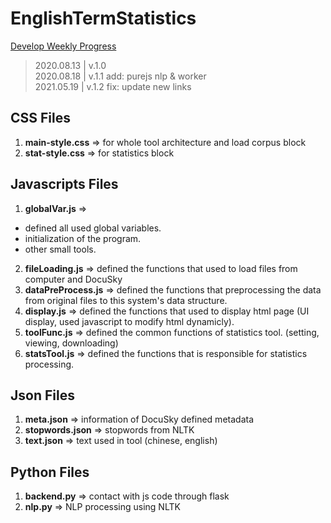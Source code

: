 # EnglishTermStatistics
[Develop Weekly Progress](https://hackmd.io/@DocuSky/rkGzbFGGw)

> 2020.08.13 | v.1.0  
> 2020.08.18 | v.1.1 add: purejs nlp & worker  
> 2021.05.19 | v.1.2 fix: update new links  

## CSS Files
1. **main-style.css** => for whole tool architecture and load corpus block
2. **stat-style.css** => for statistics block

## Javascripts Files
1. **globalVar.js** =>
* defined all used global variables.
* initialization of the program.
* other small tools.
2. **fileLoading.js** => defined the functions that used to load files from computer and DocuSky
3. **dataPreProcess.js** => defined the functions that preprocessing the data from original files to this system's data structure.
4. **display.js** => defined the functions that used to display html page (UI display, used javascript to modify html dynamicly).
5. **toolFunc.js** => defined the common functions of statistics tool. (setting, viewing, downloading)
6. **statsTool.js** => defined the functions that is responsible for statistics processing.

## Json Files
1. **meta.json** => information of DocuSky defined metadata
2. **stopwords.json** => stopwords from NLTK
3. **text.json** => text used in tool (chinese, english)

## Python Files
1. **backend.py** => contact with js code through flask
2. **nlp.py** => NLP processing using NLTK